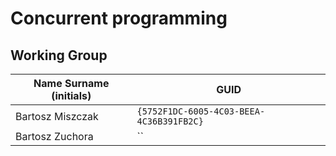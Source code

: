 # Concurrent programming

## Working Group

| Name Surname (initials) | GUID                                     |
| ----------------------- | ---------------------------------------- |
| Bartosz Miszczak        | `{5752F1DC-6005-4C03-BEEA-4C36B391FB2C}` |
| Bartosz Zuchora         | `` |
